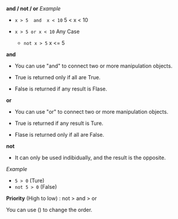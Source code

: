 **and / not / or**
*Example*

- `x > 5  and  x < 10`		5 < x < 10

- `x > 5 or x < 10`			  Any Case
  - `not x > 5`				   x <= 5


**and**

- You can use "and" to connect two or more manipulation objects.

- True is returned only if all are True.

- False is returned if any result is Flase.

**or**

- You can use "or" to connect two or more manipulation objects.

- True is returned if any result is Ture.

- Flase is returned only if all are False.

**not**

- It can only be used indibidually, and the result is the opposite.

*Example*

- `5 > 0` (Ture)
- `not 5 > 0` (False)

**Priority** (High to low) : not > and > or

You can use () to change the order.

